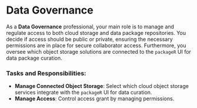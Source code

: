 # Data Governance

As a **Data Governance** professional, your main role is to manage and regulate access to both cloud storage and data package repositories. You decide if access should be public or private, ensuring the necessary permissions are in place for secure collaborator access. Furthermore, you oversee which object storage solutions are connected to the `packageR` UI for data package curation.

### Tasks and Responsibilities:
- **Manage Connected Object Storage**: Select which cloud object storage services integrate with the `packageR` UI for data curation.
- **Manage  Access**: Control access grant by managing permissions.